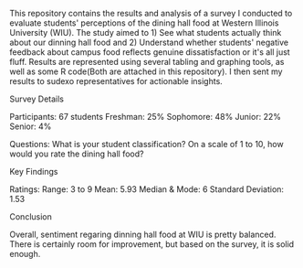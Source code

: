 This repository contains the results and analysis of a survey I conducted to evaluate students' perceptions of the dining hall food at 
Western Illinois University (WIU). The study aimed to 1) See what students actually think about our dinning hall food and 2) Understand
whether students' negative feedback about campus food reflects genuine dissatisfaction or it's all just fluff. Results are represented
using several tabling and graphing tools, as well as some R code(Both are attached in this repository). I then sent my results to sudexo
representatives for actionable insights. 


Survey Details

Participants: 67 students
Freshman: 25%
Sophomore: 48%
Junior: 22%
Senior: 4%

Questions:
What is your student classification?
On a scale of 1 to 10, how would you rate the dining hall food?

Key Findings 

Ratings:
Range: 3 to 9
Mean: 5.93
Median & Mode: 6
Standard Deviation: 1.53

Conclusion

Overall, sentiment regaring dinning hall food at WIU is pretty balanced. There is certainly room for improvement, but based on the survey,
it is solid enough.
